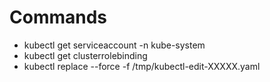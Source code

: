 # Commands

- kubectl get serviceaccount -n kube-system <br />
- kubectl get clusterrolebinding  <br />
- kubectl replace --force -f /tmp/kubectl-edit-XXXXX.yaml

